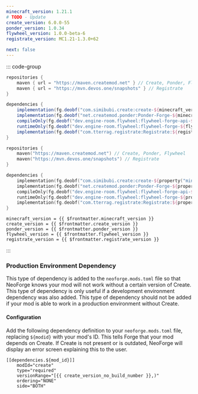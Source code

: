 ```yaml
---
minecraft_version: 1.21.1
# TODO - Update
create_version: 6.0.0-55
ponder_version: 1.0.34
flywheel_version: 1.0.0-beta-6
registrate_version: MC1.21-1.3.0+62

next: false
---
```


<!--@include: ./template.md-->

::: code-group

```groovy [build.gradle]
repositories {
    maven { url = "https://maven.createmod.net" } // Create, Ponder, Flywheel
    maven { url = "https://mvn.devos.one/snapshots" } // Registrate
}

dependencies {
    implementation(fg.deobf("com.simibubi.create:create-${minecraft_version}:${create_version}") { transitive = false })
    implementation(fg.deobf("net.createmod.ponder:Ponder-Forge-${minecraft_version}:${ponder_version}"))
    compileOnly(fg.deobf("dev.engine-room.flywheel:flywheel-forge-api-${flywheel_minecraft_version}:${flywheel_version}"))
    runtimeOnly(fg.deobf("dev.engine-room.flywheel:flywheel-forge-${flywheel_minecraft_version}:${flywheel_version}"))
    implementation(fg.deobf("com.tterrag.registrate:Registrate:${registrate_version}"))
}
```

```kotlin [build.gradle.kts]
repositories {
    maven("https://maven.createmod.net") // Create, Ponder, Flywheel
    maven("https://mvn.devos.one/snapshots") // Registrate
}

dependencies {
    implementation(fg.deobf("com.simibubi.create:create-${property("minecraft_version")}:${property("create_version")}") { isTransitive = false }!!)
    implementation(fg.deobf("net.createmod.ponder:Ponder-Forge-${property("minecraft_version")}:${property("ponder_version")}")!!)
    compileOnly(fg.deobf("dev.engine-room.flywheel:flywheel-forge-api-${property("flywheel_minecraft_version")}:${property("flywheel_version")}")!!)
    runtimeOnly(fg.deobf("dev.engine-room.flywheel:flywheel-forge-${property("flywheel_minecraft_version")}:${property("flywheel_version")}")!!)
    implementation(fg.deobf("com.tterrag.registrate:Registrate:${property("registrate_version")}")!!)
}
```

```properties-vue [gradle.properties]
minecraft_version = {{ $frontmatter.minecraft_version }}
create_version = {{ $frontmatter.create_version }}
ponder_version = {{ $frontmatter.ponder_version }}
flywheel_version = {{ $frontmatter.flywheel_version }}
registrate_version = {{ $frontmatter.registrate_version }}
```

:::

### Production Environment Dependency

This type of dependency is added to the `neoforge.mods.toml` file so that NeoForge knows your mod will not work without
a certain
version of Create. This type of dependency is only useful if a development environment dependency was also added. This
type of dependency should not be added if your mod is able to work in a production environment without Create.

#### Configuration

Add the following dependency definition to your `neoforge.mods.toml` file,
replacing `${modid}` with your mod's ID. This tells Forge that your mod depends on Create.
If Create is not present or is outdated, NeoForge will display an error screen explaining this to the user.

```toml-vue   
[[dependencies.${mod_id}]]
    modId="create"
    type="required"
    versionRange="[{{ create_version_no_build_number }},)"
    ordering="NONE"
    side="BOTH"
```